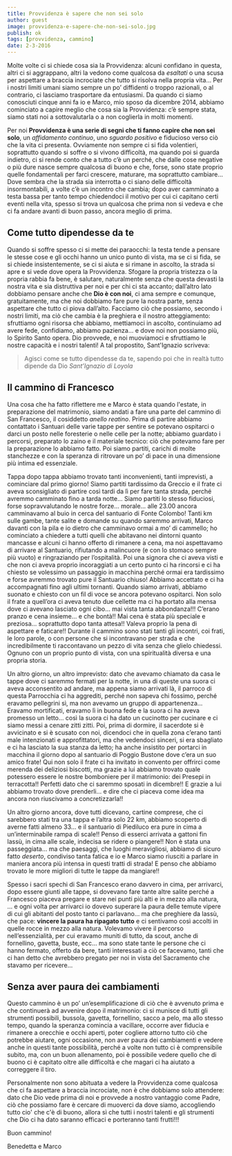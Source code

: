 ```yaml
---
title: Provvidenza è sapere che non sei solo
author: guest
image: provvidenza-e-sapere-che-non-sei-solo.jpg
publish: ok
tags: [provvidenza, cammino]
date: 2-3-2016
---
```


Molte volte ci si chiede cosa sia la Provvidenza: alcuni confidano in questa, altri ci si aggrappano, altri la vedono come qualcosa da *esaltati* o una scusa per aspettare a braccia incrociate che tutto si risolva nella propria vita… Per i nostri limiti umani siamo sempre un po’ diffidenti o troppo razionali, o al contrario, ci lasciamo trasportare da entusiasmi. Da quando ci siamo conosciuti cinque anni fa io e Marco, mio sposo da dicembre 2014, abbiamo cominciato a capire meglio che cosa sia la Provvidenza: c’è sempre stata, siamo stati noi a sottovalutarla o a non coglierla in molti momenti.

Per noi **Provvidenza è una serie di segni che ti fanno capire che non sei solo**, un *affidamento continuo*, uno *sguardo positivo* e fiducioso verso ciò che la vita ci presenta. Ovviamente non sempre ci si fida volentieri, soprattutto quando si soffre o si vivono difficoltà, ma quando poi si guarda indietro, ci si rende conto che a tutto c’è un perché, che dalle cose negative o più dure nasce sempre qualcosa di buono e che, forse, sono state proprio quelle fondamentali per farci crescere, maturare, ma soprattutto cambiare… Dove sembra che la strada sia interrotta o ci siano delle difficoltà insormontabili, a volte c’è un incontro che cambia; dopo aver camminato a testa bassa per tanto tempo chiedendoci il motivo per cui ci capitano certi eventi nella vita, spesso si trova un qualcosa che prima non si vedeva e che ci fa andare avanti di buon passo, ancora meglio di prima.

## Come tutto dipendesse da te

Quando si soffre spesso ci si mette dei paraocchi: la testa tende a pensare le stesse cose e gli occhi hanno un unico punto di vista, ma se ci si fida, se si chiede insistentemente, se ci si aiuta e si rimane in ascolto, la strada si apre e si vede dove opera la Provvidenza. Sfogare la propria tristezza o la propria rabbia fa bene, è salutare, naturalmente senza che questa devasti la nostra vita e sia distruttiva per noi e per chi ci sta accanto; dall’altro lato dobbiamo pensare anche che **Dio è con noi**, ci ama sempre e comunque, gratuitamente, ma che noi dobbiamo fare pure la nostra parte, senza aspettare che tutto ci piova dall’alto. Facciamo ciò che possiamo, secondo i nostri limiti, ma ciò che cambia è la preghiera e il nostro atteggiamento: sfruttiamo ogni risorsa che abbiamo, mettiamoci in ascolto, continuiamo ad avere fede, confidiamo, abbiamo pazienza… e dove noi non possiamo più, lo Spirito Santo opera. Dio provvede, e noi muoviamoci e sfruttiamo le nostre capacità e i nostri talenti! A tal propostito, Sant'Ignazio scriveva:

>Agisci come se tutto dipendesse da te, sapendo poi che in realtà tutto dipende da Dio <cite>Sant’Ignazio di Loyola</cite>

## Il cammino di Francesco

Una cosa che ha fatto riflettere me e Marco è stata quando l'estate, in preparazione del matrimonio, siamo andati a fare una parte del cammino di San Francesco, il cosiddetto *anello reatino*. Prima di partire abbiamo contattato i Santuari delle varie tappe per sentire se potevano ospitarci o darci un posto nelle foresterie o nelle celle per la notte; abbiamo guardato i percorsi, preparato lo zaino e il materiale tecnico: ciò che potevamo fare per la preparazione lo abbiamo fatto. Poi siamo partiti, carichi di molte stanchezze e con la speranza di ritrovare un po’ di pace in una dimensione più intima ed essenziale. 

Tappa dopo tappa abbiamo trovato tanti inconvenienti, tanti imprevisti, a cominciare dal primo giorno! Siamo partiti tardissimo da Greccio e il frate ci aveva sconsigliato di partire così tardi da lì per fare tanta strada, perché avremmo camminato fino a tarda notte… Siamo partiti lo stesso fiduciosi, forse sopravvalutando le nostre forze… morale… alle 23.00 ancora camminavamo al buio in cerca del santuario di Fonte Colombo! Tanti km sulle gambe, tante salite e domande su quando saremmo arrivati, Marco davanti con la pila e io dietro che camminavo ormai a mo’ di cammello; ho cominciato a chiedere a tutti quelli che abitavano nei dintorni quanto mancasse e alcuni ci hanno offerto di rimanere a cena, ma noi aspettavamo di arrivare al Santuario, rifiutando a malincuore (e con lo stomaco sempre più vuoto) e ringraziando per l’ospitalità. Poi una signora che ci aveva visti e che non ci aveva proprio incoraggiati a un certo punto ci ha rincorsi e ci ha chiesto se volessimo un passaggio in macchina perché ormai era tardissimo e forse avremmo trovato pure il Santuario chiuso! Abbiamo accettato e ci ha accompagnati fino agli ultimi tornanti. Quando siamo arrivati, abbiamo suonato e chiesto con un fil di voce se ancora potevano ospitarci. Non solo il frate a quell’ora ci aveva tenuto due cellette ma ci ha portato alla mensa dove ci avevano lasciato ogni cibo… mai vista tanta abbondanza!!! C’erano pranzo e cena insieme... e che bontà!! Mai cena è stata più speciale e preziosa… soprattutto dopo tanta attesa!! Valeva proprio la pena di aspettare e faticare!! Durante il cammino sono stati tanti gli incontri, coi frati, le loro parole, o con persone che si incontravano per strada e che incredibilmente ti raccontavano un pezzo di vita senza che glielo chiedessi. Ognuno con un proprio punto di vista, con una spiritualità diversa e una propria storia.

Un altro giorno, un altro imprevisto: dato che avevamo chiamato da casa le tappe dove ci saremmo fermati per la notte, in una di queste una suora ci aveva acconsentito ad andare, ma appena siamo arrivati là, il parroco di questa Parrocchia ci ha aggrediti, perché non sapeva chi fossimo, perché eravamo pellegrini sì, ma non avevamo un gruppo di appartenenza... Eravamo mortificati, eravamo lì in buona fede e la suora ci ha aveva promesso un letto… così la suora ci ha dato un cucinotto per cucinare e ci siamo messi a cenare zitti zitti. Poi, prima di dormire, il sacerdote si è avvicinato e si è scusato con noi, dicendoci che in quella zona c’erano tanti male intenzionati e approfittatori, ma che vedendoci sinceri, si era sbagliato e ci ha lasciato la sua stanza da letto; ha anche insistito per portarci in macchina il giorno dopo al santuario di Poggio Bustone dove c’era un suo amico frate! Qui non solo il frate ci ha invitato in convento per offrirci come merenda dei deliziosi biscotti, ma grazie a lui abbiamo trovato quale potessero essere le nostre bomboniere per il matrimonio: dei Presepi in terracotta!! Perfetti dato che ci saremmo sposati in dicembre!! E grazie a lui abbiamo trovato dove prenderli… e dire che ci piaceva come idea ma ancora non riuscivamo a concretizzarla!!

Un altro giorno ancora, dove tutti dicevano, cartine comprese, che ci sarebbero stati tra una tappa e l’altra solo 22 km, abbiamo scoperto di averne fatti almeno 33… e il santuario di Piediluco era pure in cima a un’interminabile rampa di scale!! Penso di esserci arrivata a gattoni fin lassù, in cima alle scale, indecisa se ridere o piangere!! Non è stata una passeggiata… ma che paesaggi, che luoghi meravigliosi, abbiamo di sicuro fatto *deserto*, condiviso tanta fatica e io e Marco siamo riusciti a parlare in maniera ancora più intensa in questi tratti di strada! E penso che abbiamo trovato le more migliori di tutte le tappe da mangiare!! 

Spesso i sacri spechi di San Francesco erano davvero in cima, per arrivarci, dopo essere giunti alle tappe, si dovevano fare tante altre salite perché a Francesco piaceva pregare e stare nei punti più alti e in mezzo alla natura, … e ogni volta per arrivarci io dovevo superare la paura delle temute vipere di cui gli abitanti del posto tanto ci parlavano… ma che preghiere da lassù, che pace: **vincere la paura ha ripagato tutto** e ci sentivamo così accolti in quelle rocce in mezzo alla natura. Volevamo vivere il percorso nell’essenzialità, per cui eravamo muniti di tutto, da scout, anche di fornellino, gavetta, buste, ecc… ma sono state tante le persone che ci hanno fermato, offerto da bere, tanti interessati a ciò ce facevamo, tanti che ci han detto che avrebbero pregato per noi in vista del Sacramento che stavamo per ricevere... 

## Senza aver paura dei cambiamenti

Questo cammino è un po’ un’esemplificazione di ciò che è avvenuto prima e che continuerà ad avvenire dopo il matrimonio: ci si munisce di tutti gli strumenti possibili, bussola, gavetta, fornellino, sacco a pelo, ma allo stesso tempo, quando la speranza comincia a vacillare, occorre aver fiducia e rimanere a orecchie e occhi aperti, poter cogliere attorno tutto ciò che potrebbe aiutare, ogni occasione, non aver paura dei cambiamenti e vedere anche in questi tante possibilità, perché a volte non tutto ci è comprensibile subito, ma, con un buon allenamento, poi è possibile vedere quello che di buono ci è capitato oltre alle difficoltà e che magari ci ha aiutato a correggere il tiro.

Personalmente non sono abituata a vedere la Provvidenza come qualcosa che ci fa aspettare a braccia incrociate, non è che dobbiamo solo attendere: dato che Dio vede prima di noi e provvede a nostro vantaggio come Padre, ciò che possiamo fare è cercare di muoverci da dove siamo, accogliendo tutto cio' che c'è di buono, allora sì che tutti i nostri talenti e gli strumenti che Dio ci ha dato saranno efficaci e porteranno tanti frutti!!! 

Buon cammino!

Benedetta e Marco


